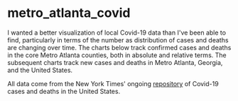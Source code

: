 # metro_atlanta_covid

I wanted a better visualization of local Covid-19 data than I've been able to 
find, particularly in terms of the number as distribution of cases and deaths
are changing over time. The charts below track confirmed cases and deaths in the 
core Metro Atlanta counties, both in absolute and relative terms. The subsequent 
charts track new cases and deaths in Metro Atlanta, Georgia, and the United 
States.

All data come from the New York Times' ongoing [repository](https://github.com/nytimes/covid-19-data) 
of Covid-19 cases and
deaths in the United States.